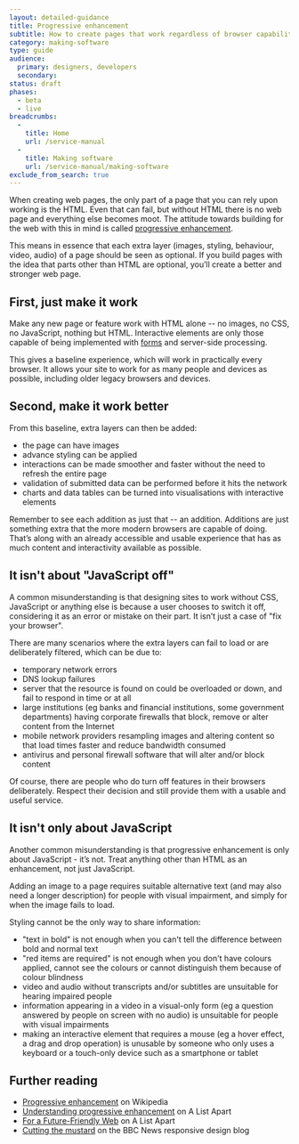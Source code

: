 ```yaml
---
layout: detailed-guidance
title: Progressive enhancement
subtitle: How to create pages that work regardless of browser capability
category: making-software
type: guide
audience:
  primary: designers, developers
  secondary:
status: draft
phases:
  - beta
  - live
breadcrumbs:
  -
    title: Home
    url: /service-manual
  -
    title: Making software
    url: /service-manual/making-software
exclude_from_search: true
---
```


When creating web pages, the only part of a page that you can rely upon working is the HTML. Even that can fail, but without HTML there is no web page and everything else becomes moot. The attitude towards building for the web with this in mind is called [progressive enhancement](https://en.wikipedia.org/wiki/Progressive_enhancement).

This means in essence that each extra layer (images, styling, behaviour, video, audio) of a page should be seen as optional. If you build pages with the idea that parts other than HTML are optional, you’ll create a better and stronger web page.

## First, just make it work

Make any new page or feature work with HTML alone -- no images, no CSS, no JavaScript, nothing but HTML. Interactive elements are only those capable of being implemented with [forms](https://en.wikipedia.org/wiki/Form_(HTML)) and server-side processing.

This gives a baseline experience, which will work in practically every browser. It allows your site to work for as many people and devices as possible, including older legacy browsers and devices.

## Second, make it work better

From this baseline, extra layers can then be added:

* the page can have images
* advance styling can be applied
* interactions can be made smoother and faster without the need to refresh the entire page
* validation of submitted data can be performed before it hits the network
* charts and data tables can be turned into visualisations with interactive elements

Remember to see each addition as just that -- an addition. Additions are just something extra that the more modern browsers are capable of doing. That’s along with an already accessible and usable experience that has as much content and interactivity available as possible.

## It isn't about "JavaScript off"

A common misunderstanding is that designing sites to work without CSS, JavaScript or anything else is because a user chooses to switch it off, considering it as an error or mistake on their part. It isn’t just a case of "fix your browser".

There are many scenarios where the extra layers can fail to load or are deliberately filtered, which can be due to:

* temporary network errors
* DNS lookup failures
* server that the resource is found on could be overloaded or down, and fail to respond in time or at all
* large institutions (eg banks and financial institutions, some government departments) having corporate firewalls that block, remove or alter content from the Internet
* mobile network providers resampling images and altering content so that load times faster and reduce bandwidth consumed
* antivirus and personal firewall software that will alter and/or block content

Of course, there are people who do turn off features in their browsers deliberately. Respect their decision and still provide them with a usable and useful service.

## It isn't only about JavaScript

Another common misunderstanding is that progressive enhancement is only about JavaScript - it’s not. Treat anything other than HTML as an enhancement, not just JavaScript.

Adding an image to a page requires suitable alternative text (and may also need a longer description) for people with visual impairment, and simply for when the image fails to load.

Styling cannot be the only way to share information:

* "text in bold" is not enough when you can't tell the difference between bold and normal text
* "red items are required" is not enough when you don't have colours applied, cannot see the colours or cannot distinguish them because of colour blindness
* video and audio without transcripts and/or subtitles are unsuitable for hearing impaired people
* information appearing in a video in a visual-only form (eg a question answered by people on screen with no audio) is unsuitable for people with visual impairments
* making an interactive element that requires a mouse (eg a hover effect, a drag and drop operation) is unusable by someone who only uses a keyboard or a touch-only device such as a smartphone or tablet

## Further reading

* [Progressive enhancement](https://en.wikipedia.org/wiki/Progressive_enhancement) on Wikipedia
* [Understanding progressive enhancement](http://alistapart.com/article/understandingprogressiveenhancement) on A List Apart
* [For a Future-Friendly Web](http://alistapart.com/article/for-a-future-friendly-web) on A List Apart
* [Cutting the mustard](http://responsivenews.co.uk/post/18948466399/cutting-the-mustard) on the BBC News responsive design blog
